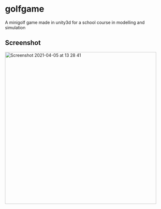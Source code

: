 # golfgame
A minigolf game made in unity3d for a school course in modelling and simulation

## Screenshot 
<img width="500" alt="Screenshot 2021-04-05 at 13 28 41" src="https://user-images.githubusercontent.com/38752352/113574353-35c0a380-961c-11eb-9de9-55a7b708243e.png">

